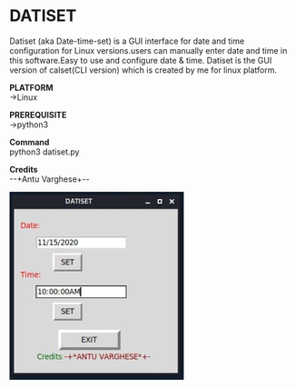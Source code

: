 # DATISET
Datiset (aka Date-time-set) is a GUI interface for date and time configuration for Linux versions.users can manually enter date and time in this software.Easy to use and configure date &amp; time. Datiset is the GUI version of calset(CLI version) which is created by me for linux platform.

**PLATFORM**  
->Linux

**PREREQUISITE**  
->python3

**Command**  
python3 datiset.py  

**Credits**  
--+Antu Varghese+--

![Screenshot](datiset.JPG)
